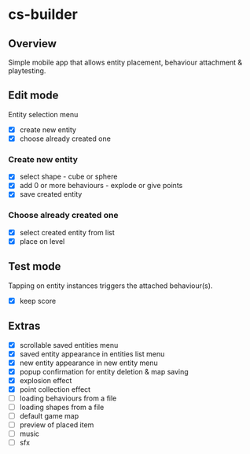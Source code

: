 # cs-builder

## Overview
Simple mobile app that allows entity placement, behaviour attachment & playtesting.

## Edit mode
Entity selection menu
- [x] create new entity
- [x] choose already created one

### Create new entity
- [x] select shape - cube or sphere
- [x] add 0 or more behaviours - explode or give points
- [x] save created entity

### Choose already created one
- [x] select created entity from list
- [x] place on level

## Test mode
Tapping on entity instances triggers the attached behaviour(s).
- [x] keep score

## Extras
- [x] scrollable saved entities menu 
- [x] saved entity appearance in entities list menu
- [x] new entity appearance in new entity menu
- [x] popup confirmation for entity deletion & map saving
- [x] explosion effect
- [x] point collection effect
- [ ] loading behaviours from a file
- [ ] loading shapes from a file
- [ ] default game map
- [ ] preview of placed item
- [ ] music
- [ ] sfx